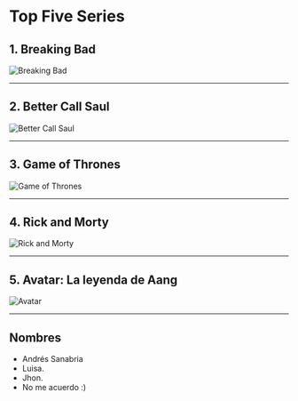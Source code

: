 # Top Five Series

## **1. Breaking Bad**
![Breaking Bad](https://wallpapers-hub.art/wallpaper-images/781822.jpg)

---

## **2. Better Call Saul**
![Better Call Saul](https://m.media-amazon.com/images/I/51fntftnyyL.jpg)

---

## **3. Game of Thrones**

![Game of Thrones](https://wallpaperaccess.com/full/1605746.jpg)

---

## **4. Rick and Morty**

![Rick and Morty](https://media4.giphy.com/media/liBsVeLILcyaY/giphy.gif)

---

## **5. Avatar: La leyenda de Aang**

![Avatar](https://media1.tenor.com/images/72b6de1da9855b490e3eac0273bdfe88/tenor.gif?itemid=13514465)

---

## Nombres

- Andrés Sanabria
- Luisa.
- Jhon.
- No me acuerdo :)
